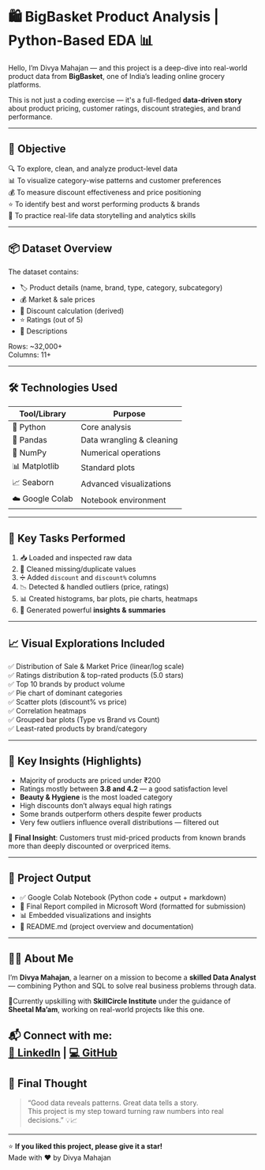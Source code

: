 # 🛍️ BigBasket Product Analysis | Python-Based EDA 📊

Hello, I’m Divya Mahajan — and this project is a deep-dive into real-world product data from **BigBasket**, one of India’s leading online grocery platforms.

This is not just a coding exercise — it's a full-fledged **data-driven story** about product pricing, customer ratings, discount strategies, and brand performance.

---

## 🎯 Objective

🔍 To explore, clean, and analyze product-level data  
📊 To visualize category-wise patterns and customer preferences  
💰 To measure discount effectiveness and price positioning  
⭐ To identify best and worst performing products & brands  
🧠 To practice real-life data storytelling and analytics skills

---

## 📦 Dataset Overview

The dataset contains:
- 🏷️ Product details (name, brand, type, category, subcategory)
- 💰 Market & sale prices
- 🎯 Discount calculation (derived)
- ⭐ Ratings (out of 5)
- 📝 Descriptions

Rows: ~32,000+  
Columns: 11+

---

## 🛠️ Technologies Used

| Tool/Library        | Purpose                               |
|---------------------|----------------------------------------|
| 🐍 Python           | Core analysis                          |
| 🐼 Pandas           | Data wrangling & cleaning              |
| 🔢 NumPy            | Numerical operations                   |
| 📊 Matplotlib       | Standard plots                         |
| 📈 Seaborn          | Advanced visualizations                |
| ☁️ Google Colab     | Notebook environment                   |

---

## 🔧 Key Tasks Performed

1. 📥 Loaded and inspected raw data  
2. 🧹 Cleaned missing/duplicate values  
3. ➗ Added `discount` and `discount%` columns  
4. 📉 Detected & handled outliers (price, ratings)  
5. 📊 Created histograms, bar plots, pie charts, heatmaps  
6. 🧠 Generated powerful **insights & summaries**

---

## 📈 Visual Explorations Included

✅ Distribution of Sale & Market Price (linear/log scale)  
✅ Ratings distribution & top-rated products (5.0 stars)  
✅ Top 10 brands by product volume  
✅ Pie chart of dominant categories  
✅ Scatter plots (discount% vs price)  
✅ Correlation heatmaps  
✅ Grouped bar plots (Type vs Brand vs Count)  
✅ Least-rated products by brand/category

---

## 📌 Key Insights (Highlights)

- Majority of products are priced under ₹200  
- Ratings mostly between **3.8 and 4.2** — a good satisfaction level  
- **Beauty & Hygiene** is the most loaded category  
- High discounts don’t always equal high ratings  
- Some brands outperform others despite fewer products  
- Very few outliers influence overall distributions — filtered out

🧠 **Final Insight**: Customers trust mid-priced products from known brands more than deeply discounted or overpriced items.

---

## 📎 Project Output

- ✅ Google Colab Notebook (Python code + output + markdown)  
- 📝 Final Report compiled in Microsoft Word (formatted for submission)  
- 📊 Embedded visualizations and insights  
- 📁 README.md (project overview and documentation) 

---

## 🙋‍♀️ About Me

I’m **Divya Mahajan**, a learner on a mission to become a **skilled Data Analyst** — combining Python and SQL to solve real business problems through data.

📍Currently upskilling with **SkillCircle Institute** under the guidance of **Sheetal Ma’am**, working on real-world projects like this one.

📬 Connect with me:  
[🔗 LinkedIn](linkedin.com/in/divyamahajan47) | [💻 GitHub](https://github.com/DivyaMahajan1028)
---

## 💬 Final Thought

> “Good data reveals patterns. Great data tells a story.  
> This project is my step toward turning raw numbers into real decisions.” 💡📈

---

⭐ **If you liked this project, please give it a star!**  
Made with ❤️ by Divya Mahajan
